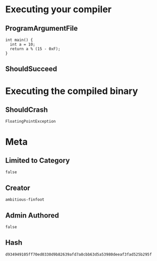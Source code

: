 # Executing your compiler

## ProgramArgumentFile

```
int main() {
  int a = 10;
  return a % (15 - 0xF);
}
```

## ShouldSucceed

# Executing the compiled binary

## ShouldCrash

```
FloatingPointException
```

# Meta

## Limited to Category

```
false
```

## Creator

```
ambitious-finfoot
```

## Admin Authored

```
false
```

## Hash

```
d934949105ff70ed0330d9b82639afd7a8cbb63d5a53980deeaf3fad525b295f
```
